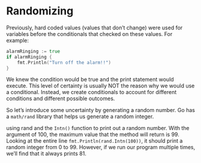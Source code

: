 # Randomizing

Previously, hard coded values (values that don’t change) were used for variables before the conditionals that checked on these values. For example:

```go
alarmRinging := true
if alarmRinging {
    fmt.Println("Turn off the alarm!!")
}
```

We knew the condition would be true and the print statement would execute. This level of certainty is usually NOT the reason why we would use a conditional. Instead, we create conditionals to account for different conditions and different possible outcomes.

So let’s introduce some uncertainty by generating a random number. Go has a `math/rand` library that helps us generate a random integer.

using rand and the `Intn()` function to print out a random number. With the argument of 100, the maximum value that the method will return is 99. Looking at the entire line `fmt.Println(rand.Intn(100))`, it should print a random integer from 0 to 99. However, if we run our program multiple times, we’ll find that it always prints 81.
